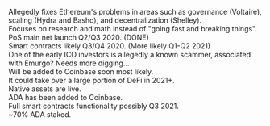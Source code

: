 Allegedly fixes Ethereum's problems in areas such as governance (Voltaire), scaling (Hydra and Basho), and decentralization (Shelley).<br>
Focuses on research and math instead of "going fast and breaking things".<br>
PoS main net launch Q2/Q3 2020. (DONE)<br>
Smart contracts likely Q3/Q4 2020. (More likely Q1-Q2 2021)<br>
One of the early ICO investors is allegedly a known scammer, associated with Emurgo? Needs more digging...<br>
Will be added to Coinbase soon most likely.<br>
It could take over a large portion of DeFi in 2021+.<br>
Native assets are live.<br>
ADA has been added to Coinbase.<br>
Full smart contracts functionality possibly Q3 2021.<br>
~70% ADA staked.<br>
